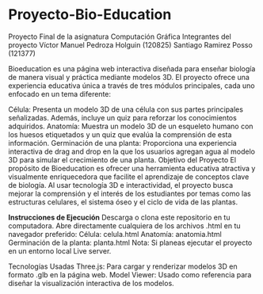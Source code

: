 # Proyecto-Bio-Education
 Proyecto Final de la asignatura Computación Gráfica
 Integrantes del proyecto
 Víctor Manuel Pedroza Holguin (120825)
 Santiago Ramirez Posso (121377)
 
Bioeducation es una página web interactiva diseñada para enseñar biología de manera visual y práctica mediante modelos 3D. El proyecto ofrece una experiencia educativa única a través de tres módulos principales, cada uno enfocado en un tema diferente:

Célula: Presenta un modelo 3D de una célula con sus partes principales señalizadas. Además, incluye un quiz para reforzar los conocimientos adquiridos.
Anatomía: Muestra un modelo 3D de un esqueleto humano con los huesos etiquetados y un quiz que evalúa la comprensión de esta información.
Germinación de una planta: Proporciona una experiencia interactiva de drag and drop en la que los usuarios agregan agua al modelo 3D para simular el crecimiento de una planta.
Objetivo del Proyecto
El propósito de Bioeducation es ofrecer una herramienta educativa atractiva y visualmente enriquecedora que facilite el aprendizaje de conceptos clave de biología. Al usar tecnología 3D e interactividad, el proyecto busca mejorar la comprensión y el interés de los estudiantes por temas como las estructuras celulares, el sistema óseo y el ciclo de vida de las plantas.

**Instrucciones de Ejecución**
Descarga o clona este repositorio en tu computadora.
Abre directamente cualquiera de los archivos .html en tu navegador preferido:
Célula: celula.html
Anatomía: anatomia.html
Germinación de la planta: planta.html
Nota: Si planeas ejecutar el proyecto en un entorno local Live server.

Tecnologías Usadas
Three.js: Para cargar y renderizar modelos 3D en formato .glb en la página web.
Model Viewer: Usado como referencia para diseñar la visualización interactiva de los modelos.
